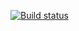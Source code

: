 [![Build status](https://ci.appveyor.com/api/projects/status/pyyi2e5s4jsvrirt?svg=true)](https://ci.appveyor.com/project/Nikitaram95/seleniumv2)